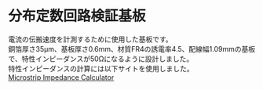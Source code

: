 # 分布定数回路検証基板
電流の伝搬速度を計測するために使用した基板です。  
銅箔厚さ35μm、基板厚さ0.6mm、材質FR4の誘電率4.5、配線幅1.09mmの基板で、特性インピーダンスが50Ωになるように設計しました。  
特性インピーダンスの計算には以下サイトを使用しました。  
[Microstrip Impedance Calculator](https://www.allaboutcircuits.com/tools/microstrip-impedance-calculator/)